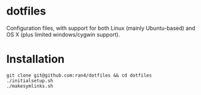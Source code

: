 # dotfiles

Configuration files, with support for both Linux (mainly Ubuntu-based) and OS X (plus limited windows/cygwin support).


# Installation

    git clone git@github.com:ran4/dotfiles && cd dotfiles
    ./initialsetup.sh
    ./makesymlinks.sh
